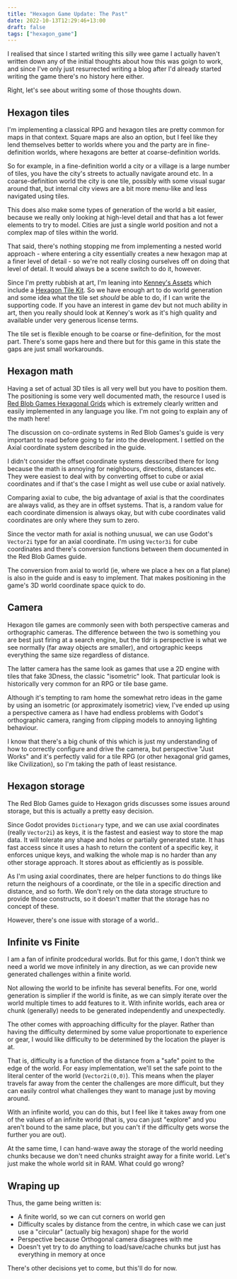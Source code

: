 ```yaml
---
title: "Hexagon Game Update: The Past"
date: 2022-10-13T12:29:46+13:00
draft: false
tags: ["hexagon_game"]
---
```


I realised that since I started writing this silly wee game I actually
haven't written down any of the initial thoughts about how this was
goign to work, and since I've only just resurrected writing a blog
after I'd already started writing the game there's no history here
either.

Right, let's see about writing some of those thoughts down.

## Hexagon tiles

I'm implementing a classical RPG and hexagon tiles are pretty common
for maps in that context. Square maps are also an option, but I feel
like they lend themselves better to worlds where you and the party
are in fine-definition worlds, where hexagons are better at
coarse-definition worlds.

So for example, in a fine-definition world a city or a village 
is a large number of tiles, you have the city's streets to actually
navigate around etc. In a coarse-definition world the city is one
tile, possibly with some visual sugar around that, but internal
city views are a bit more menu-like and less navigated using tiles.

This does also make some types of generation of the world a bit 
easier, because we really only looking at high-level detail and 
that has a lot fewer elements to try to model. Cities are just a
single world position and not a complex map of tiles within the world.

That said, there's nothing stopping me from implementing a nested
world approach - where entering a city essentially creates a new
hexagon map at a finer level of detail - so we're not really closing
ourselves off on doing that level of detail. It would always be a
scene switch to do it, however.

Since I'm pretty rubbish at art, I'm leaning into [Kenney's Assets](https://kenney.nl/assets/)
which include a [Hexagon Tile Kit](https://kenney.nl/assets/hexagon-kit).
So we have enough art to do world generation and some idea what the
tile set *should* be able to do, if I can write the supporting code.
If you have an interest in game dev but not much ability in art, then
you really should look at Kenney's work as it's high quality and 
available under very generous license terms.

The tile set is flexible enough to be coarse or fine-definition, for
the most part. There's some gaps here and there but for this game in
this state the gaps are just small workarounds.

## Hexagon math

Having a set of actual 3D tiles is all very well but you have to 
position them. The positioning is
some very well documented math, the resource I used is [Red Blob Games Hexagonal Grids](https://www.redblobgames.com/grids/hexagons/)
which is extremely clearly written and easily implemented in any language
you like. I'm not going to explain any of the math here!

The discussion on co-ordinate systems in Red Blob Games's guide is
very important to read before going to far into the development. 
I settled on the Axial coordinate system described in the guide.

I didn't consider the offset coordinate systems desscribed there for
long because the math is annoying for neighbours, directions, distances
etc. They were easiest to deal with by converting offset to cube or 
axial coordinates and if that's the case I might as well use cube or
axial natively.

Comparing axial to cube, the big advantage of axial is that the
coordinates are always valid, as they are in offset systems. That is,
a random value for each coordinate dimension is always okay, but
with cube coordinates valid coordinates are only where they sum to zero.

Since the vector math for axial is nothing unusual, we can use
Godot's `Vector2i` type for an axial coordinate. I'm using `Vector3i`
for cube coordinates and there's conversion functions between them
documented in the Red Blob Games guide.

The conversion from axial to world (ie, where we place a hex on a flat
plane) is also in the guide and is easy to implement. That makes
positioning in the game's 3D world coordinate space quick to do.

## Camera

Hexagon tile games are commonly seen with both perspective cameras and
orthographic cameras. The difference between the two is something you
are best just firing at a search engine, but the tldr is perspective
is what we see normally (far away objects are smaller), and ortographic
keeps everything the same size regardless of distance. 

The latter camera has the same look as games that use a 2D engine with
tiles that fake 3Dness, the classic "isometric" look. That particular
look is historically very common for an RPG or tile base game. 

Although it's tempting to ram home the somewhat retro ideas in the
game by using an isometric (or approximately isometric) view, I've 
ended up using a perspective camera as I have had endless
problems with Godot's orthographic camera, ranging from clipping 
models to annoying lighting behaviour.

I know that there's a big chunk of this which is just my understanding
of how to correctly configure and drive the camera, but perspective
"Just Works" and it's perfectly valid for a tile RPG (or other hexagonal
grid games, like Civilization), so I'm taking the path of least resistance.

## Hexagon storage

The Red Blob Games guide to Hexagon grids discusses some issues around
storage, but this is actually a pretty easy decision. 

Since Godot provides `Dictionary` type, and we can use axial coordinates
(really `Vector2i`) as keys, it is the fastest and easiest way to store the map data. It 
will tolerate any shape and holes or partially generated state. It has
fast access since it uses a hash to return the content of a specific
key, it enforces unique keys, and walking the whole map is no harder
than any other storage approach. It stores about as efficiently as 
is possible.

As I'm using axial coordinates, there are helper functions to do
things like return the neighours of a coordinate, or the tile in a
specific direction and distance, and so forth. We don't rely
on the data storage structure to provide those constructs, so it
doesn't matter that the storage has no concept of these.

However, there's one issue with storage of a world..

## Infinite vs Finite

I am a fan of infinite prodcedural worlds. But for this game, I 
don't think we need a world we move infinitely in any direction, as
we can provide new generated challenges within a finite world.

Not allowing the world to be infinite has several benefits. For one, world
generation is simplier if the world is finite, as we can simply
iterate over the world multiple times to add features to it. With
infinite worlds, each area or chunk (generally) needs to be generated
independently and unexpectedly.

The other comes with approaching difficulty for the player. Rather than
having the difficulty determined by some value proportionate to 
experience or gear, I would like difficulty to be determined by the
location the player is at. 

That is, difficulty is a function of the distance from a "safe" point
to the edge of the world. For easy implementation, we'll set the safe
point to the literal center of the world (`Vector2i(0,0)`). This means
when the player travels far away from the center the challenges are
more difficult, but they can easily control what challenges they want
to manage just by moving around. 

With an infinite world, you can do this, but I feel like it takes
away from one of the values of an infinite world (that is, you can just "explore"
and you aren't bound to the same place, but you can't if the difficulty
gets worse the further you are out).

At the same time, I can hand-wave away the storage of the world needing
chunks because we don't need chunks straight away for a finite world.
Let's just make the whole world sit in RAM. What could go wrong?

## Wraping up

Thus, the game being written is:
 
 - A finite world, so we can cut corners on world gen
 - Difficulty scales by distance from the centre, in which case we 
   can just use a "circular" (actually big hexagon) shape for the world
 - Perspective because Orthogonal camera disagrees with me
 - Doesn't yet try to do anything to load/save/cache chunks but just
   has everything in memory at once

There's other decisions yet to come, but this'll do for now.